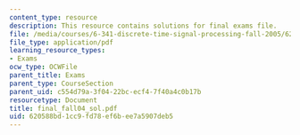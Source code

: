 ```yaml
---
content_type: resource
description: This resource contains solutions for final exams file.
file: /media/courses/6-341-discrete-time-signal-processing-fall-2005/620588bd1cc9fd78ef6bee7a5907deb5_final_fall04_sol.pdf
file_type: application/pdf
learning_resource_types:
- Exams
ocw_type: OCWFile
parent_title: Exams
parent_type: CourseSection
parent_uid: c554d79a-3f04-22bc-ecf4-7f40a4c0b17b
resourcetype: Document
title: final_fall04_sol.pdf
uid: 620588bd-1cc9-fd78-ef6b-ee7a5907deb5
---
```

